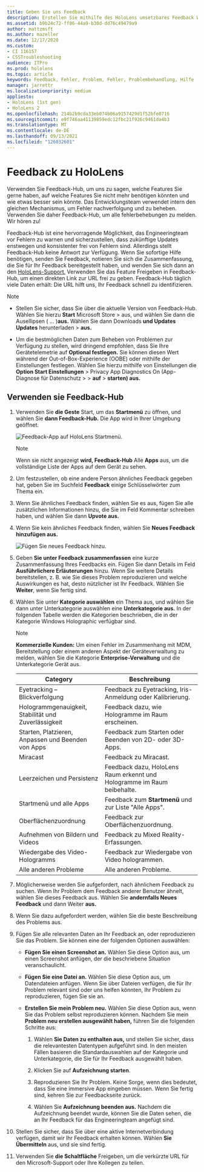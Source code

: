 ```yaml
---
title: Geben Sie uns Feedback
description: Erstellen Sie mithilfe des HoloLens umsetzbares Feedback Windows Mixed Reality Entwickler Feedback-Hub n.
ms.assetid: b9b24c72-ff86-44a9-b30d-dd76c49479a9
author: mattzmsft
ms.author: mazeller
ms.date: 12/17/2020
ms.custom:
- CI 116157
- CSSTroubleshooting
audience: ITPro
ms.prod: hololens
ms.topic: article
keywords: Feedback, Fehler, Problem, Fehler, Problembehandlung, Hilfe
manager: jarrettr
ms.localizationpriority: medium
appliesto:
- HoloLens (1st gen)
- HoloLens 2
ms.openlocfilehash: 214b2b9cda33eb074b06a9157429d1f52bfe0716
ms.sourcegitcommit: e9f746aa41139859edc12fbc21f926c9461da4b3
ms.translationtype: MT
ms.contentlocale: de-DE
ms.lasthandoff: 09/13/2021
ms.locfileid: "126032601"
---
```

# <a name="feedback-for-hololens"></a>Feedback zu HoloLens

Verwenden Sie Feedback-Hub, um uns zu sagen, welche Features Sie gerne haben, auf welche Features Sie nicht mehr benötigen könnten und wie etwas besser sein könnte. Das Entwicklungsteam verwendet intern den gleichen Mechanismus, um Fehler nachverfolgung und zu beheben. Verwenden Sie daher Feedback-Hub, um alle fehlerbehebungen zu melden. Wir hören zu!

Feedback-Hub ist eine hervorragende Möglichkeit, das Engineeringteam vor Fehlern zu warnen und sicherzustellen, dass zukünftige Updates enstwegen und konsistenter frei von Fehlern sind. Allerdings stellt Feedback-Hub keine Antwort zur Verfügung. Wenn Sie sofortige Hilfe benötigen, senden Sie Feedback, notieren Sie sich die Zusammenfassung, die Sie für  Ihr Feedback bereitgestellt haben, und wenden Sie sich dann an den [HoloLens-Support.](https://support.microsoft.com/supportforbusiness/productselection?sapid=e9391227-fa6d-927b-0fff-f96288631b8f) Verwenden Sie das Feature Freigeben in Feedback-Hub, um einen direkten Link zur URL frei zu geben. Feedback-Hub täglich viele Daten erhält: Die URL hilft uns, Ihr Feedback schnell zu identifizieren.

> [!NOTE]  
>  
> - Stellen Sie sicher, dass Sie über die aktuelle Version von Feedback-Hub. Wählen Sie hierzu **Start** Microsoft Store  >  aus, und wählen Sie dann die Ausellipsen ( ... )**aus.** Wählen Sie dann Downloads **und Updates Updates** herunterladen  >  **aus.**  
>  
> - Um die bestmöglichen Daten zum Beheben von Problemen zur Verfügung zu stellen, wird dringend empfohlen, dass Sie Ihre Gerätetelemetrie auf **Optional festlegen.** Sie können diesen Wert während der Out-of-Box-Experience (OOBE) oder mithilfe der Einstellungen festlegen. Wählen Sie hierzu mithilfe von Einstellungen die **Option Start Einstellungen**  >  Privacy App Diagnostics On (App-Diagnose für Datenschutz  >    >  **auf**  >  **starten) aus.**

## <a name="use-the-feedback-hub"></a>Verwenden sie Feedback-Hub

1. Verwenden Sie **die Geste** Start, um das **Startmenü** zu öffnen, und wählen Sie **dann Feedback-Hub.** Die App wird in Ihrer Umgebung geöffnet.

   ![Feedback-App auf HoloLens Startmenü.](./images/hololens2-feedbackhub-tile.png)
   > [!NOTE]  
   > Wenn sie nicht angezeigt **wird, Feedback-Hub** Alle **Apps** aus, um die vollständige Liste der Apps auf dem Gerät zu sehen.

1. Um festzustellen, ob eine andere Person ähnliches Feedback gegeben hat, geben Sie im Suchfeld **Feedback** einige Schlüsselwörter zum Thema ein.
1. Wenn Sie ähnliches Feedback finden, wählen Sie es  aus, fügen Sie alle zusätzlichen Informationen hinzu, die Sie im Feld Kommentar schreiben haben, und wählen Sie dann **Upvote aus.**
1. Wenn Sie kein ähnliches Feedback finden, wählen Sie **Neues Feedback hinzufügen aus.**

   ![Fügen Sie neues Feedback hinzu.](./images/hololens-feedback-1.png)

1. Geben **Sie unter Feedback zusammenfassen** eine kurze Zusammenfassung Ihres Feedbacks ein. Fügen Sie dann Details im Feld **Ausführlichere Erläuterungen** hinzu. Wenn Sie weitere Details bereitstellen, z. B. wie Sie dieses Problem reproduzieren und welche Auswirkungen es hat, desto nützlicher ist Ihr Feedback. Wählen Sie **Weiter**, wenn Sie fertig sind.

1. Wählen Sie unter **Kategorie auswählen** ein Thema aus, und wählen Sie dann unter Unterkategorie auswählen eine **Unterkategorie aus.** In der folgenden Tabelle werden die Kategorien beschrieben, die in der Kategorie Windows Holographic verfügbar sind.

   > [!NOTE]  
   > **Kommerzielle Kunden:** Um einen Fehler im Zusammenhang mit MDM, Bereitstellung oder einem anderen Aspekt der Geräteverwaltung  zu melden, wählen Sie die Kategorie **Enterprise-Verwaltung** und die Unterkategorie Gerät aus.

   |Category |Beschreibung |
   | --- | --- |
   |Eyetracking – Blickverfolgung |Feedback zu Eyetracking, Iris-Anmeldung oder Kalibrierung. |
   |Hologrammgenauigkeit, Stabilität und Zuverlässigkeit |Feedback dazu, wie Hologramme im Raum erscheinen. |
   |Starten, Platzieren, Anpassen und Beenden von Apps |Feedback zum Starten oder Beenden von 2D- oder 3D-Apps. |
   |Miracast |Feedback zu Miracast. |
   |Leerzeichen und Persistenz |Feedback dazu, HoloLens Raum erkennt und Hologramme im Raum beibehalte. |
   |Startmenü und alle Apps |Feedback zum **Startmenü** und zur Liste "Alle Apps". |
   |Oberflächenzuordnung |Feedback zur Oberflächenzuordnung. |
   |Aufnehmen von Bildern und Videos |Feedback zu Mixed Reality-Erfassungen. |
   |Wiedergabe des Video-Hologramms |Feedback zur Wiedergabe von Video hologrammen. |
   |Alle anderen Probleme |Alle anderen Probleme. |

1. Möglicherweise werden Sie aufgefordert, nach ähnlichem Feedback zu suchen. Wenn Ihr Problem dem Feedback anderer Benutzer ähnelt, wählen Sie dieses Feedback aus. Wählen Sie **andernfalls Neues Feedback** und dann Weiter **aus.**

1. Wenn Sie dazu aufgefordert werden, wählen Sie die beste Beschreibung des Problems aus.

1. Fügen Sie alle relevanten Daten an Ihr Feedback an, oder reproduzieren Sie das Problem. Sie können eine der folgenden Optionen auswählen:

   - **Fügen Sie einen Screenshot an.** Wählen Sie diese Option aus, um einen Screenshot anfügen, der die beschriebene Situation veranschaulicht.
   - **Fügen Sie eine Datei an.** Wählen Sie diese Option aus, um Datendateien anfügen. Wenn Sie über Dateien verfügen, die für Ihr Problem relevant sind oder uns helfen könnten, Ihr Problem zu reproduzieren, fügen Sie sie an.
   - **Erstellen Sie mein Problem neu.** Wählen Sie diese Option aus, wenn Sie das Problem selbst reproduzieren können. Nachdem Sie mein **Problem neu erstellen ausgewählt haben,** führen Sie die folgenden Schritte aus:  

     1. Wählen **Sie Daten zu enthalten aus,** und stellen Sie sicher, dass die relevantesten Datentypen aufgeführt sind. In den meisten Fällen basieren die Standardauswahlen auf der Kategorie und Unterkategorie, die Sie für Ihr Feedback ausgewählt haben.  
     1. Klicken Sie auf **Aufzeichnung starten**.

     1. Reproduzieren Sie Ihr Problem. Keine Sorge, wenn dies bedeutet, dass Sie eine immersive App eingeben müssen. Wenn Sie fertig sind, kehren Sie zur Feedbackseite zurück.
     1. Wählen Sie **Aufzeichnung beenden aus.** Nachdem die Aufzeichnung beendet wurde, können Sie die Daten sehen, die an Ihr Feedback für das Engineeringteam angefügt sind.

1. Stellen Sie sicher, dass Sie über eine aktive Internetverbindung verfügen, damit wir Ihr Feedback erhalten können. Wählen **Sie Übermitteln** aus, und sie sind fertig.

1. Verwenden Sie **die Schaltfläche** Freigeben, um die verkürzte URL für den Microsoft-Support oder Ihre Kollegen zu teilen.